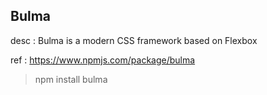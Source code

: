 
<h2> Bulma </h2>
desc : Bulma is a modern CSS framework based on Flexbox

ref : https://www.npmjs.com/package/bulma

> npm install bulma
